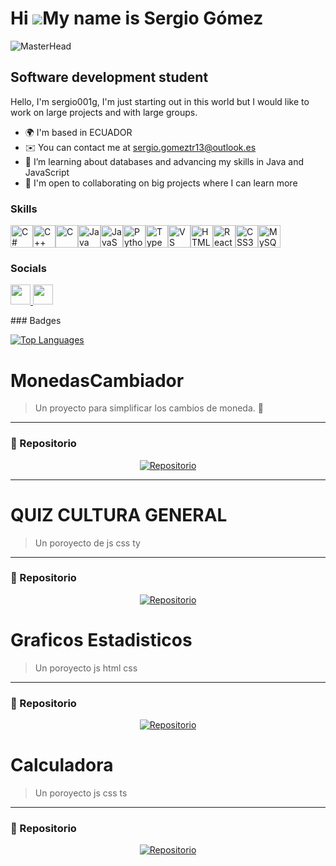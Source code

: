 Hi ![](https://user-images.githubusercontent.com/18350557/176309783-0785949b-9127-417c-8b55-ab5a4333674e.gif)My name is Sergio Gómez
====================================================================================================================================
![MasterHead](https://img.freepik.com/free-vector/smoking-area-neon-sign-cigarette-with-smoke-round-night-bright-advertisement_1262-11915.jpg?t=st=1734658986~exp=1734662586~hmac=52192c4bbbb6e9a044ccc090d97e9f19049a03b17144b2f66cbecc21f22f0bbe&w=740)

Software development student
----------------------------

Hello, I'm sergio001g, I'm just starting out in this world but I would like to work on large projects and with large groups.

* 🌍  I'm based in ECUADOR
* ✉️  You can contact me at [sergio.gomeztr13@outlook.es](mailto:sergio.gomeztr13@outlook.es)
* 🧠  I’m learning about databases and advancing my skills in Java and JavaScript
* 🤝  I'm open to collaborating on big projects where I can learn more

### Skills

<p align="left">
<a href="https://docs.microsoft.com/en-us/dotnet/csharp/" target="_blank" rel="noreferrer"><img src="https://raw.githubusercontent.com/danielcranney/readme-generator/main/public/icons/skills/csharp-colored.svg" width="36" height="36" alt="C#" /></a><a href="https://docs.microsoft.com/en-us/cpp/?view=msvc-170" target="_blank" rel="noreferrer"><img src="https://raw.githubusercontent.com/danielcranney/readme-generator/main/public/icons/skills/cplusplus-colored.svg" width="36" height="36" alt="C++" /></a><a href="https://docs.microsoft.com/en-us/cpp/?view=msvc-170" target="_blank" rel="noreferrer"><img src="https://raw.githubusercontent.com/danielcranney/readme-generator/main/public/icons/skills/c-colored.svg" width="36" height="36" alt="C" /></a><a href="https://www.oracle.com/java/" target="_blank" rel="noreferrer"><img src="https://raw.githubusercontent.com/danielcranney/readme-generator/main/public/icons/skills/java-colored.svg" width="36" height="36" alt="Java" /></a><a href="https://developer.mozilla.org/en-US/docs/Web/JavaScript" target="_blank" rel="noreferrer"><img src="https://raw.githubusercontent.com/danielcranney/readme-generator/main/public/icons/skills/javascript-colored.svg" width="36" height="36" alt="JavaScript" /></a><a href="https://www.python.org/" target="_blank" rel="noreferrer"><img src="https://raw.githubusercontent.com/danielcranney/readme-generator/main/public/icons/skills/python-colored.svg" width="36" height="36" alt="Python" /></a><a href="https://www.typescriptlang.org/" target="_blank" rel="noreferrer"><img src="https://raw.githubusercontent.com/danielcranney/readme-generator/main/public/icons/skills/typescript-colored.svg" width="36" height="36" alt="TypeScript" /></a><a href="https://code.visualstudio.com/" target="_blank" rel="noreferrer"><img src="https://raw.githubusercontent.com/danielcranney/readme-generator/main/public/icons/skills/visualstudiocode.svg" width="36" height="36" alt="VS Code" /></a><a href="https://developer.mozilla.org/en-US/docs/Glossary/HTML5" target="_blank" rel="noreferrer"><img src="https://raw.githubusercontent.com/danielcranney/readme-generator/main/public/icons/skills/html5-colored.svg" width="36" height="36" alt="HTML5" /></a><a href="https://reactjs.org/" target="_blank" rel="noreferrer"><img src="https://raw.githubusercontent.com/danielcranney/readme-generator/main/public/icons/skills/react-colored.svg" width="36" height="36" alt="React" /></a><a href="https://www.w3.org/TR/CSS/#css" target="_blank" rel="noreferrer"><img src="https://raw.githubusercontent.com/danielcranney/readme-generator/main/public/icons/skills/css3-colored.svg" width="36" height="36" alt="CSS3" /></a><a href="https://www.mysql.com/" target="_blank" rel="noreferrer"><img src="https://raw.githubusercontent.com/danielcranney/readme-generator/main/public/icons/skills/mysql-colored.svg" width="36" height="36" alt="MySQL" /></a>
</p>

### Socials

<p align="left"> <a href="https://www.github.com/sergio001g" target="_blank" rel="noreferrer"> <picture> <source media="(prefers-color-scheme: dark)" srcset="https://raw.githubusercontent.com/danielcranney/readme-generator/main/public/icons/socials/github-dark.svg" /> <source media="(prefers-color-scheme: light)" srcset="https://raw.githubusercontent.com/danielcranney/readme-generator/main/public/icons/socials/github.svg" /> <img src="https://raw.githubusercontent.com/danielcranney/readme-generator/main/public/icons/socials/github.svg" width="32" height="32" /> </picture> </a> <a href="http://www.instagram.com/gomezzzz__________" target="_blank" rel="noreferrer"> <picture> <source media="(prefers-color-scheme: dark)" srcset="https://raw.githubusercontent.com/danielcranney/readme-generator/main/public/icons/socials/instagram-dark.svg" /> <source media="(prefers-color-scheme: light)" srcset="https://raw.githubusercontent.com/danielcranney/readme-generator/main/public/icons/socials/instagram.svg" /> <img src="https://raw.githubusercontent.com/danielcranney/readme-generator/main/public/icons/socials/instagram.svg" width="32" height="32" /> </picture> </a></p>
### Badges

<a href="https://github.com/sergio001g" align="left"><img src="https://github-readme-stats.vercel.app/api/top-langs/?username=sergio001g&langs_count=10&title_color=0891b2&text_color=ffffff&icon_color=0891b2&bg_color=1c1917&hide_border=true&locale=en&custom_title=Top%20%Languages" alt="Top Languages" /></a>

# MonedasCambiador

> Un proyecto para simplificar los cambios de moneda. 💸

---

### 📂 Repositorio
<p align="center">
    <a href="https://github.com/sergio001g/MonedasCambiador">
        <img src="https://img.shields.io/badge/Repositorio-MonedasCambiador-blue?style=for-the-badge&logo=github" alt="Repositorio">
    </a>
</p>

---
# QUIZ CULTURA GENERAL
> Un poroyecto de js css ty


---



### 📂 Repositorio 
<p align="center">
    <a href="https://github.com/sergio001g/preguntas.CSS-JS-TS">
        <img src="https://img.shields.io/badge/Repositorio-preguntas TY,JS,CSS-blue?style=for-the-badge&logo=github" alt="Repositorio">
    </a>
</p>


# Graficos Estadisticos 
> Un poroyecto js html css


---



### 📂 Repositorio 
<p align="center">
    <a href="https://github.com/sergio001g/Graficos-estadisticos">
        <img src="https://img.shields.io/badge/Repositorio-Graficos Estadisticos-blue?style=for-the-badge&logo=github" alt="Repositorio">
    </a>
</p>


# Calculadora
> Un poroyecto js css ts


---



### 📂 Repositorio 
<p align="center">
    <a href="https://github.com/sergio001g/Calculadora-con-hoja-de-calculo-b-sico-">
        <img src="https://img.shields.io/badge/Calculadora-blue?style=for-the-badge&logo=github" alt="Repositorio">
    </a>
</p>
